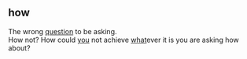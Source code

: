 ## how

The wrong [question](question.md) to be asking.  
How not? How could [you](you.md) not achieve [what](what.md)ever it is you are asking how about?  
